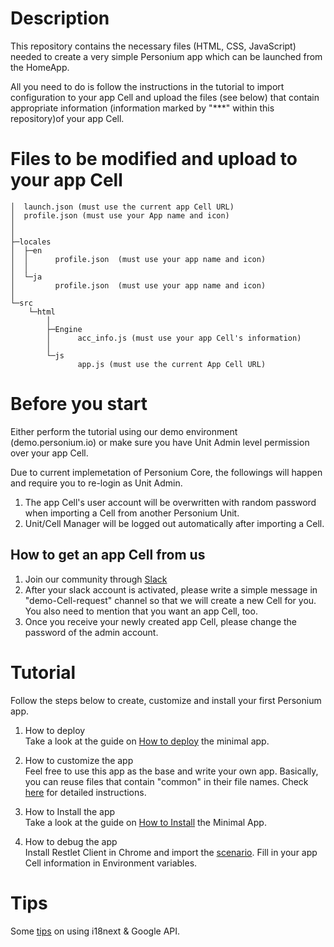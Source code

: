 # Description  
This repository contains the necessary files (HTML, CSS, JavaScript) needed to create a very simple Personium app which can be launched from the HomeApp.

All you need to do is follow the instructions in the tutorial to import configuration to your app Cell and upload the files (see below) that contain appropriate information (information marked by "***" within this repository)of your app Cell.  

# Files to be modified and upload to your app Cell    

    │  launch.json (must use the current app Cell URL)
    │  profile.json (must use your App name and icon)
    │  
    │      
    ├─locales
    │  ├─en
    │  │      profile.json  (must use your app name and icon)
    │  │      
    │  └─ja
    │         profile.json  (must use your app name and icon)
    │          
    └─src
        └─html
            │  
            ├─Engine
            │      acc_info.js (must use your app Cell's information)
            │      
            └─js
                   app.js (must use the current App Cell URL)


# Before you start  
Either perform the tutorial using our demo environment (demo.personium.io) or make sure you have Unit Admin level permission over your app Cell.  

Due to current implemetation of Personium Core, the followings will happen and require you to re-login as Unit Admin.  

1. The app Cell's user account will be overwritten with random password when importing a Cell from another Personium Unit.  
1. Unit/Cell Manager will be logged out automatically after importing a Cell.  

## How to get an app Cell from us  
1. Join our community through [Slack](https://docs.google.com/forms/d/e/1FAIpQLSeup_VHnO09yB0r-pfQuQPSZkxZrVsisiFlSuNf0MPnUFKKGw/viewform?c=0&w=1)  
1. After your slack account is activated, please write a simple message in "demo-Cell-request" channel so that we will create a new Cell for you.  
You also need to mention that you want an app Cell, too.  
1. Once you receive your newly created app Cell, please change the password of the admin account.  

# Tutorial  
Follow the steps below to create, customize and install your first Personium app.  

1. How to deploy  
Take a look at the guide on [How to deploy](doc/HowToDeploy.md) the minimal app.  

1. How to customize the app  
Feel free to use this app as the base and write your own app. Basically, you can reuse files that contain "common" in their file names. Check [here](doc/Customizations.md) for detailed instructions.  

1. How to Install the app  
Take a look at the guide on [How to Install](doc/HowToInstallApp.md) the Minimal App.

1. How to debug the app  
Install Restlet Client in Chrome and import the [scenario](doc/Personium_Mokumoku3.json). Fill in your app Cell information in Environment variables.  

# Tips  
Some [tips](doc/Tips.md) on using i18next & Google API.    
